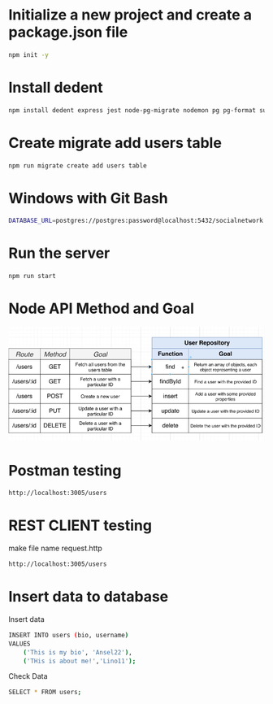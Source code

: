 # Initialize a new project and create a package.json file
```bash
npm init -y
```
# Install dedent 
```bash
npm install dedent express jest node-pg-migrate nodemon pg pg-format supertest
```
# Create migrate add users table
```bash
npm run migrate create add users table
```
# Windows with Git Bash
```bash
DATABASE_URL=postgres://postgres:password@localhost:5432/socialnetwork npm run migrate up
```

# Run the server
```bash
npm run start
```

# Node API Method and Goal
![alt text](image/image.png)

# Postman testing
```bash
http://localhost:3005/users
```

# REST CLIENT testing 
make file name request.http
```bash
http://localhost:3005/users
```

# Insert data to database
Insert data
```bash
INSERT INTO users (bio, username)
VALUES
	('This is my bio', 'Ansel22'),
	('THis is about me!','Lino11');
```
Check Data
```bash
SELECT * FROM users;
```